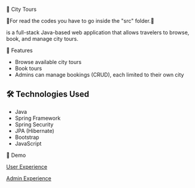 🌃 City Tours

 🔴For read the codes you have to go inside the "src" folder.🔴


is a full-stack Java-based web application that allows travelers to browse, book, and manage city tours.



 📌 Features

- Browse available city tours
- Book tours 
- Admins can manage bookings (CRUD), each limited to their own city


## 🛠️ Technologies Used

- Java
- Spring Framework
- Spring Security
- JPA (Hibernate)
- Bootstrap
- JavaScript


 🎥 Demo



  
  [User Experience ](https://vimeo.com/1076039561)


  [Admin Experience](https://vimeo.com/1076034611)

